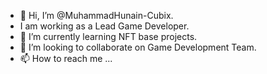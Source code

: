 - 👋 Hi, I’m @MuhammadHunain-Cubix.
- I am working as a Lead Game Developer.
- 🌱 I’m currently learning NFT base projects.
- 💞️ I’m looking to collaborate on Game Development Team.
- 📫 How to reach me ...

<!---
MuhammadHunain-Cubix/MuhammadHunain-Cubix is a ✨ special ✨ repository because its `README.md` (this file) appears on your GitHub profile.
You can click the Preview link to take a look at your changes.
--->
